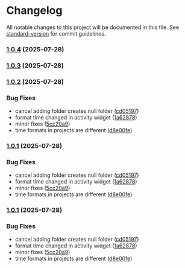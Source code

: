 # Changelog

All notable changes to this project will be documented in this file. See [standard-version](https://github.com/conventional-changelog/standard-version) for commit guidelines.

### [1.0.4](https://github.com/matteoppet/Study-Tracker/compare/v1.0.3...v1.0.4) (2025-07-28)

### [1.0.3](https://github.com/matteoppet/Study-Tracker/compare/v1.0.2...v1.0.3) (2025-07-28)

### [1.0.2](https://github.com/matteoppet/Study-Tracker/compare/v2.2.0...v1.0.2) (2025-07-28)


### Bug Fixes

* cancel adding folder creates null folder ([cd05197](https://github.com/matteoppet/Study-Tracker/commit/cd051970056548f9cc9e55bd0bb8d1f521d022b7))
* format time changed in activity widget ([1a62878](https://github.com/matteoppet/Study-Tracker/commit/1a62878786c8406a20515f428749482edec98efa))
* minor fixes ([5cc20a9](https://github.com/matteoppet/Study-Tracker/commit/5cc20a9c851619a81905a57416443e86412c6b1d))
* time formats in projects are different ([d8e00fe](https://github.com/matteoppet/Study-Tracker/commit/d8e00fef8b0b5d20197b9bfbc16dea191abb2964))

### [1.0.1](https://github.com/matteoppet/Study-Tracker/compare/v2.2.0...v1.0.1) (2025-07-28)


### Bug Fixes

* cancel adding folder creates null folder ([cd05197](https://github.com/matteoppet/Study-Tracker/commit/cd051970056548f9cc9e55bd0bb8d1f521d022b7))
* format time changed in activity widget ([1a62878](https://github.com/matteoppet/Study-Tracker/commit/1a62878786c8406a20515f428749482edec98efa))
* minor fixes ([5cc20a9](https://github.com/matteoppet/Study-Tracker/commit/5cc20a9c851619a81905a57416443e86412c6b1d))
* time formats in projects are different ([d8e00fe](https://github.com/matteoppet/Study-Tracker/commit/d8e00fef8b0b5d20197b9bfbc16dea191abb2964))

### [1.0.1](https://github.com/matteoppet/Study-Tracker/compare/v2.2.0...v1.0.1) (2025-07-28)


### Bug Fixes

* cancel adding folder creates null folder ([cd05197](https://github.com/matteoppet/Study-Tracker/commit/cd051970056548f9cc9e55bd0bb8d1f521d022b7))
* format time changed in activity widget ([1a62878](https://github.com/matteoppet/Study-Tracker/commit/1a62878786c8406a20515f428749482edec98efa))
* minor fixes ([5cc20a9](https://github.com/matteoppet/Study-Tracker/commit/5cc20a9c851619a81905a57416443e86412c6b1d))
* time formats in projects are different ([d8e00fe](https://github.com/matteoppet/Study-Tracker/commit/d8e00fef8b0b5d20197b9bfbc16dea191abb2964))

